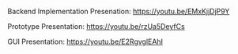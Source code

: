 Backend Implementation Presenation: https://youtu.be/EMxKjjDjP9Y

Prototype Presentation: https://youtu.be/rzUa5DeyfCs

GUI Presentation: https://youtu.be/E2RgvglEAhI
